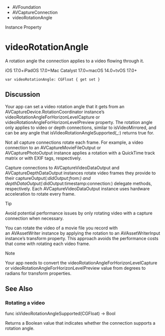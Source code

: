

- AVFoundation
- AVCaptureConnection
-  videoRotationAngle 

Instance Property

# videoRotationAngle

A rotation angle the connection applies to a video flowing through it.

iOS 17.0+iPadOS 17.0+Mac Catalyst 17.0+macOS 14.0+tvOS 17.0+

``` source
var videoRotationAngle: CGFloat { get set }
```

## Discussion

Your app can set a video rotation angle that it gets from an AVCaptureDevice.RotationCoordinator instance’s videoRotationAngleForHorizonLevelCapture or videoRotationAngleForHorizonLevelPreview property. The rotation angle only applies to video or depth connections, similar to isVideoMirrored, and can be any angle that isVideoRotationAngleSupported(_:) returns true for.

Not all capture connections rotate each frame. For example, a video connection to an AVCaptureMovieFileOutput or AVCapturePhotoOutput instance applies a rotation with a QuickTime track matrix or with EXIF tags, respectively.

Capture connections to AVCaptureVideoDataOutput and AVCaptureDepthDataOutput instances rotate video frames they provide to their captureOutput(_:didOutput:from:) and depthDataOutput(_:didOutput:timestamp:connection:) delegate methods, respectively. Each AVCaptureVideoDataOutput instance uses hardware acceleration to rotate every frame.

Tip

Avoid potential performance issues by only rotating video with a capture connection when necessary.

You can rotate the video of a movie file you record with an AVAssetWriter instance by applying the rotation to an AVAssetWriterInput instance’s transform property. This approach avoids the performance costs that come with rotating each video frame.

Note

Your app needs to convert the videoRotationAngleForHorizonLevelCapture or videoRotationAngleForHorizonLevelPreview value from degrees to radians for transform properties.

## See Also

### Rotating a video

func isVideoRotationAngleSupported(CGFloat) -> Bool

Returns a Boolean value that indicates whether the connection supports a rotation angle.

